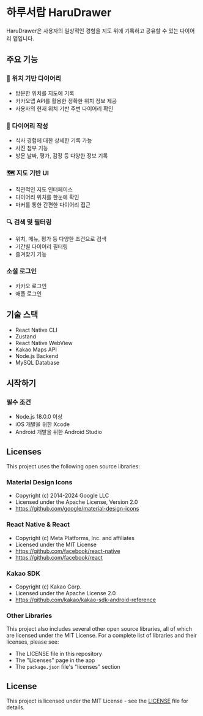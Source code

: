 # 하루서랍 HaruDrawer

HaruDrawer은 사용자의 일상적인 경험을 지도 위에 기록하고 공유할 수 있는 다이어리 앱입니다.

## 주요 기능

### 📍 위치 기반 다이어리
- 방문한 위치를 지도에 기록
- 카카오맵 API를 활용한 정확한 위치 정보 제공
- 사용자의 현재 위치 기반 주변 다이어리 확인

### 📝 다이어리 작성
- 식사 경험에 대한 상세한 기록 가능
- 사진 첨부 기능
- 방문 날짜, 평가, 감정 등 다양한 정보 기록

### 🗺️ 지도 기반 UI
- 직관적인 지도 인터페이스
- 다이어리 위치를 한눈에 확인
- 마커를 통한 간편한 다이어리 접근

### 🔍 검색 및 필터링
- 위치, 메뉴, 평가 등 다양한 조건으로 검색
- 기간별 다이어리 필터링
- 즐겨찾기 기능

### 소셜 로그인
- 카카오 로그인
- 애플 로그인

## 기술 스택

- React Native CLI
- Zustand
- React Native WebView
- Kakao Maps API
- Node.js Backend
- MySQL Database

## 시작하기

### 필수 조건
- Node.js 18.0.0 이상
- iOS 개발을 위한 Xcode
- Android 개발을 위한 Android Studio

## Licenses

This project uses the following open source libraries:

### Material Design Icons
- Copyright (c) 2014-2024 Google LLC
- Licensed under the Apache License, Version 2.0
- https://github.com/google/material-design-icons

### React Native & React
- Copyright (c) Meta Platforms, Inc. and affiliates
- Licensed under the MIT License
- https://github.com/facebook/react-native
- https://github.com/facebook/react

### Kakao SDK
- Copyright (c) Kakao Corp.
- Licensed under the Apache License 2.0
- https://github.com/kakao/kakao-sdk-android-reference

### Other Libraries
This project also includes several other open source libraries, all of which are licensed under the MIT License. For a complete list of libraries and their licenses, please see:
- The LICENSE file in this repository
- The "Licenses" page in the app
- The `package.json` file's "licenses" section

## License
This project is licensed under the MIT License - see the [LICENSE](LICENSE) file for details.
